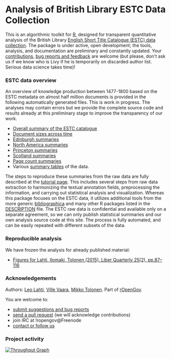 Analysis of British Library ESTC Data Collection
============================================

This is an algorithmic toolkit for [R](http://r-project.org), designed for transparent quantitative analysis of the British Library [English Short Title Catalogue (ESTC) data collection](http://estc.bl.uk/F/?func=file&file_name=login-bl-estc). The package is under active, open development; the tools, analysis, and documentation are preliminary and constantly updated. Your [contributions](http://ropengov.github.com/contact.html), [bug reports and feedback](https://github.com/ropengov/estc) are welcome (but please, don't ask us if we know who is Livy if he is temporarily on discarded author list. Serious data science takes time)!


### ESTC data overview

An overview of knowledge production between 1477-1800 based on the ESTC metadata on almost half million documents is provided in the following automatically generated files. This is work in progress. The analyses may contain errors but we provide the complete source code and results already at this preliminary stage to improve the transparency of our work. 

 * [Overall summary of the ESTC catalogue](https://github.com/rOpenGov/estc/blob/master/inst/examples/overview.md)
 * [Document sizes across time](https://github.com/rOpenGov/estc/blob/master/inst/examples/pagecounts.md)
 * [Edinburgh summaries](https://github.com/rOpenGov/estc/blob/master/inst/examples/Edinburgh.md)
 * [North America summaries](https://github.com/rOpenGov/estc/blob/master/inst/examples/NorthAmerica.md)
 * [Princeton summaries](https://github.com/rOpenGov/estc/blob/master/inst/examples/Princeton.md)
 * [Scotland summaries](https://github.com/rOpenGov/estc/blob/master/inst/examples/Scotland.md)
 * [Page count summaries](https://github.com/rOpenGov/estc/blob/master/inst/examples/pagecounts.md)
 * Various [summary tables](https://github.com/rOpenGov/estc/tree/master/inst/examples/output.tables) of the data. 

The steps to reproduce these summaries from the raw data are fully
described at the [tutorial
page](https://github.com/rOpenGov/estc/blob/master/vignettes/tutorial.md). This
includes several steps from raw data extraction to harmonizing the
textual annotation fields, preprocessing the information, and carrying
out statistical analysis and visualization. Whereas this package
focuses on the ESTC data, it utilizes additional tools from the more
generic [bibliographica](https://github.com/rOpenGov/bibliographica)
and many other R packages listed in the
[DESCRIPTION](https://github.com/rOpenGov/estc/blob/master/DESCRIPTION)
file. The ESTC raw data is confidential and available only on a
separate agreement, so we can only publish statistical summaries and
our own analysis source code at this site. The process is fully
automated, and can be easily repeated with different subsets of the
data.


### Reproducible analysis 

We have frozen the analysis for already published material:

 * [Figures for Lahti, Ilomaki, Tolonen (2015). Liber Quarterly 25(2), pp.87–116](https://github.com/rOpenGov/estc/blob/master/inst/examples/20151023-LIBER.md)



### Acknowledgements

Authors: [Leo Lahti](https://github.com/antagomir/), [Ville Vaara](https://github.com/villevaara/), [Mikko Tolonen](http://375humanistia.helsinki.fi/en/humanists/mikko-tolonen). Part of [rOpenGov](http://ropengov.github.io/).


You are welcome to:
  * [submit suggestions and bug reports](https://github.com/ropengov/estc/issues)
  * [send a pull request](https://github.com/ropengov/estc/) (we will acknowledge contributions)
  * join IRC at !ropengov@Freenode
  * [contact or follow us](http://ropengov.github.io/contribute/)


### Project activity

[![Throughput Graph](https://graphs.waffle.io/rOpenGov/estc/throughput.svg)](https://waffle.io/rOpenGov/estc/metrics/throughput)

